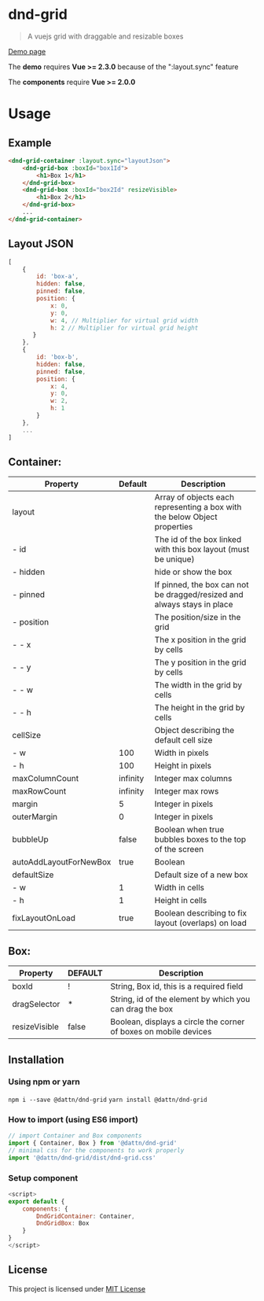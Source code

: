 # dnd-grid

> A vuejs grid with draggable and resizable boxes

[Demo page](https://dnd-grid.duton.lu/)

The **demo** requires **Vue >= 2.3.0** because of the ":layout.sync" feature

The **components** require **Vue >= 2.0.0**

# Usage

## Example

```html
<dnd-grid-container :layout.sync="layoutJson">
    <dnd-grid-box :boxId="box1Id">
        <h1>Box 1</h1>
    </dnd-grid-box>
    <dnd-grid-box :boxId="box2Id" resizeVisible>
        <h1>Box 2</h1>
    </dnd-grid-box>
    ...
</dnd-grid-container>
```

## Layout JSON

```javascript
[
    {
        id: 'box-a',
        hidden: false,
        pinned: false,
        position: {
            x: 0,
            y: 0,
            w: 4, // Multiplier for virtual grid width
            h: 2 // Multiplier for virtual grid height
       }
    },
    {
        id: 'box-b',
        hidden: false,
        pinned: false,
        position: {
            x: 4,
            y: 0,
            w: 2,
            h: 1
        }
    },
    ...
]
```
## Container:

| Property               | Default         | Description                                                               |
|----------------------- | --------------- | ------------------------------------------------------------------------- |
| layout                 |                 | Array of objects each representing a box with the below Object properties |
|   - id                 |                 | The id of the box linked with this box layout (must be unique)            |
|   - hidden             |                 | hide or show the box                                                      |
|   - pinned             |                 | If pinned, the box can not be dragged/resized and always stays in place   |
|   - position           |                 | The position/size in the grid                                             |
|   - - x                |                 | The x position in the grid by cells                                       |
|   - - y                |                 | The y position in the grid by cells                                       |
|   - - w                |                 | The width in the grid by cells                                            |
|   - - h                |                 | The height in the grid by cells                                           |
| cellSize               |                 | Object describing the default cell size                                   |
|   - w                  | 100             | Width in pixels                                                           |
|   - h                  | 100             | Height in pixels                                                          |
| maxColumnCount         | infinity        | Integer max columns                                                       |
| maxRowCount            | infinity        | Integer max rows                                                          |
| margin                 | 5               | Integer in pixels                                                         |
| outerMargin            | 0               | Integer in pixels                                                         |
| bubbleUp               | false           | Boolean when true bubbles boxes to the top of the screen                  |
| autoAddLayoutForNewBox | true            | Boolean                                                                   |
| defaultSize            |                 | Default size of a new box                                                 |
|   - w                  | 1               | Width in cells                                                            |
|   - h                  | 1               | Height in cells                                                           |
| fixLayoutOnLoad        | true            | Boolean describing to fix layout (overlaps) on load                       |

## Box:

| Property               | DEFAULT         | Description                                                               |
|----------------------- | --------------- | ------------------------------------------------------------------------- |
| boxId                  | !               | String, Box id, this is a required field                                  |
| dragSelector           | *               | String, id of the element by which you can drag the box                   |
| resizeVisible          | false           | Boolean, displays a circle the corner of boxes on mobile devices          |

## Installation

### Using npm or yarn

`npm i --save @dattn/dnd-grid`
`yarn install @dattn/dnd-grid`

### How to import (using ES6 import)

```javascript
// import Container and Box components
import { Container, Box } from '@dattn/dnd-grid'
// minimal css for the components to work properly
import '@dattn/dnd-grid/dist/dnd-grid.css'
```

### Setup component

```javascript
<script>
export default {
    components: {
        DndGridContainer: Container,
        DndGridBox: Box
    }
}
</script>
```

## License

This project is licensed under [MIT License](http://en.wikipedia.org/wiki/MIT_License)
